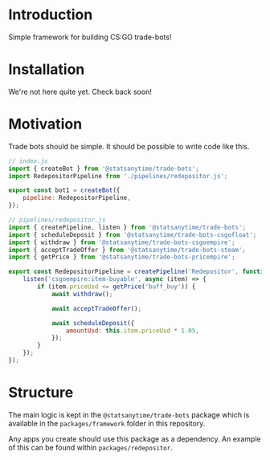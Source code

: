 # Introduction

Simple framework for building CS:GO trade-bots!

# Installation

We're not here quite yet. Check back soon!

# Motivation

Trade bots should be simple. It should be possible to write code like this.

```javascript
// index.js
import { createBot } from '@statsanytime/trade-bots';
import RedepositorPipeline from './pipelines/redepositor.js';

export const bot1 = createBot({
    pipeline: RedepositorPipeline,
});
```

```javascript
// pipelines/redepositor.js
import { createPipeline, listen } from '@statsanytime/trade-bots';
import { scheduleDeposit } from '@statsanytime/trade-bots-csgofloat';
import { withdraw } from '@statsanytime/trade-bots-csgoempire';
import { acceptTradeOffer } from '@statsanytime/trade-bots-steam';
import { getPrice } from '@statsanytime/trade-bots-pricempire';

export const RedepositorPipeline = createPipeline('Redepositor', function () {
    listen('csgoempire:item-buyable', async (item) => {
        if (item.priceUsd <= getPrice('buff_buy')) {
            await withdraw();

            await acceptTradeOffer();

            await scheduleDeposit({
                amountUsd: this.item.priceUsd * 1.05,
            });
        }
    });
});
```

# Structure

The main logic is kept in the `@statsanytime/trade-bots` package which is available in the `packages/framework` folder in this repository.

Any apps you create should use this package as a dependency. An example of this can be found within `packages/redepositor`.
